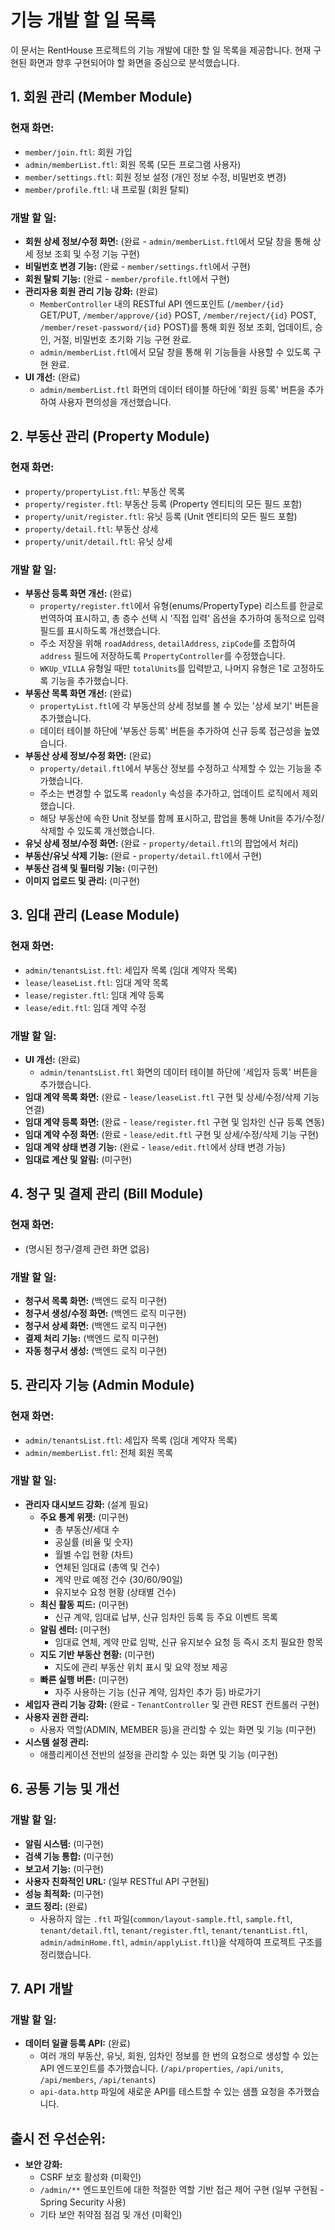 # 기능 개발 할 일 목록

이 문서는 RentHouse 프로젝트의 기능 개발에 대한 할 일 목록을 제공합니다. 현재 구현된 화면과 향후 구현되어야 할 화면을 중심으로 분석했습니다.

## 1. 회원 관리 (Member Module)

### 현재 화면:
- `member/join.ftl`: 회원 가입
- `admin/memberList.ftl`: 회원 목록 (모든 프로그램 사용자)
- `member/settings.ftl`: 회원 정보 설정 (개인 정보 수정, 비밀번호 변경)
- `member/profile.ftl`: 내 프로필 (회원 탈퇴)

### 개발 할 일:
- **회원 상세 정보/수정 화면:** (완료 - `admin/memberList.ftl`에서 모달 창을 통해 상세 정보 조회 및 수정 기능 구현)
- **비밀번호 변경 기능:** (완료 - `member/settings.ftl`에서 구현)
- **회원 탈퇴 기능:** (완료 - `member/profile.ftl`에서 구현)
- **관리자용 회원 관리 기능 강화:** (완료)
    - `MemberController` 내의 RESTful API 엔드포인트 (`/member/{id}` GET/PUT, `/member/approve/{id}` POST, `/member/reject/{id}` POST, `/member/reset-password/{id}` POST)를 통해 회원 정보 조회, 업데이트, 승인, 거절, 비밀번호 초기화 기능 구현 완료.
    - `admin/memberList.ftl`에서 모달 창을 통해 위 기능들을 사용할 수 있도록 구현 완료.
- **UI 개선:** (완료)
    - `admin/memberList.ftl` 화면의 데이터 테이블 하단에 '회원 등록' 버튼을 추가하여 사용자 편의성을 개선했습니다.

## 2. 부동산 관리 (Property Module)

### 현재 화면:
- `property/propertyList.ftl`: 부동산 목록
- `property/register.ftl`: 부동산 등록 (Property 엔티티의 모든 필드 포함)
- `property/unit/register.ftl`: 유닛 등록 (Unit 엔티티의 모든 필드 포함)
- `property/detail.ftl`: 부동산 상세
- `property/unit/detail.ftl`: 유닛 상세

### 개발 할 일:
- **부동산 등록 화면 개선:** (완료)
    - `property/register.ftl`에서 유형(enums/PropertyType) 리스트를 한글로 번역하여 표시하고, 총 층수 선택 시 '직접 입력' 옵션을 추가하여 동적으로 입력 필드를 표시하도록 개선했습니다.
    - 주소 저장을 위해 `roadAddress`, `detailAddress`, `zipCode`를 조합하여 `address` 필드에 저장하도록 `PropertyController`를 수정했습니다.
    - `WKUp_VILLA` 유형일 때만 `totalUnits`를 입력받고, 나머지 유형은 1로 고정하도록 기능을 추가했습니다.
- **부동산 목록 화면 개선:** (완료)
    - `propertyList.ftl`에 각 부동산의 상세 정보를 볼 수 있는 '상세 보기' 버튼을 추가했습니다.
    - 데이터 테이블 하단에 '부동산 등록' 버튼을 추가하여 신규 등록 접근성을 높였습니다.
- **부동산 상세 정보/수정 화면:** (완료)
    - `property/detail.ftl`에서 부동산 정보를 수정하고 삭제할 수 있는 기능을 추가했습니다.
    - 주소는 변경할 수 없도록 `readonly` 속성을 추가하고, 업데이트 로직에서 제외했습니다.
    - 해당 부동산에 속한 Unit 정보를 함께 표시하고, 팝업을 통해 Unit을 추가/수정/삭제할 수 있도록 개선했습니다.
- **유닛 상세 정보/수정 화면:** (완료 - `property/detail.ftl`의 팝업에서 처리)
- **부동산/유닛 삭제 기능:** (완료 - `property/detail.ftl`에서 구현)
- **부동산 검색 및 필터링 기능:** (미구현)
- **이미지 업로드 및 관리:** (미구현)

## 3. 임대 관리 (Lease Module)

### 현재 화면:
- `admin/tenantsList.ftl`: 세입자 목록 (임대 계약자 목록)
- `lease/leaseList.ftl`: 임대 계약 목록
- `lease/register.ftl`: 임대 계약 등록
- `lease/edit.ftl`: 임대 계약 수정

### 개발 할 일:
- **UI 개선:** (완료)
    - `admin/tenantsList.ftl` 화면의 데이터 테이블 하단에 '세입자 등록' 버튼을 추가했습니다.
- **임대 계약 목록 화면:** (완료 - `lease/leaseList.ftl` 구현 및 상세/수정/삭제 기능 연결)
- **임대 계약 등록 화면:** (완료 - `lease/register.ftl` 구현 및 임차인 신규 등록 연동)
- **임대 계약 수정 화면:** (완료 - `lease/edit.ftl` 구현 및 상세/수정/삭제 기능 구현)
- **임대 계약 상태 변경 기능:** (완료 - `lease/edit.ftl`에서 상태 변경 가능)
- **임대료 계산 및 알림:** (미구현)

## 4. 청구 및 결제 관리 (Bill Module)

### 현재 화면:
- (명시된 청구/결제 관련 화면 없음)

### 개발 할 일:
- **청구서 목록 화면:** (백엔드 로직 미구현)
- **청구서 생성/수정 화면:** (백엔드 로직 미구현)
- **청구서 상세 화면:** (백엔드 로직 미구현)
- **결제 처리 기능:** (백엔드 로직 미구현)
- **자동 청구서 생성:** (백엔드 로직 미구현)

## 5. 관리자 기능 (Admin Module)

### 현재 화면:
- `admin/tenantsList.ftl`: 세입자 목록 (임대 계약자 목록)
- `admin/memberList.ftl`: 전체 회원 목록

### 개발 할 일:
- **관리자 대시보드 강화:** (설계 필요)
  - **주요 통계 위젯:** (미구현)
      - 총 부동산/세대 수
      - 공실률 (비율 및 숫자)
      - 월별 수입 현황 (차트)
      - 연체된 임대료 (총액 및 건수)
      - 계약 만료 예정 건수 (30/60/90일)
      - 유지보수 요청 현황 (상태별 건수)
  - **최신 활동 피드:** (미구현)
      - 신규 계약, 임대료 납부, 신규 임차인 등록 등 주요 이벤트 목록
  - **알림 센터:** (미구현)
      - 임대료 연체, 계약 만료 임박, 신규 유지보수 요청 등 즉시 조치 필요한 항목
  - **지도 기반 부동산 현황:** (미구현)
      - 지도에 관리 부동산 위치 표시 및 요약 정보 제공
  - **빠른 실행 버튼:** (미구현)
      - 자주 사용하는 기능 (신규 계약, 임차인 추가 등) 바로가기
- **세입자 관리 기능 강화:** (완료 - `TenantController` 및 관련 REST 컨트롤러 구현)
- **사용자 권한 관리:**
  - 사용자 역할(ADMIN, MEMBER 등)을 관리할 수 있는 화면 및 기능 (미구현)
- **시스템 설정 관리:**
  - 애플리케이션 전반의 설정을 관리할 수 있는 화면 및 기능 (미구현)

## 6. 공통 기능 및 개선

### 개발 할 일:
- **알림 시스템:** (미구현)
- **검색 기능 통합:** (미구현)
- **보고서 기능:** (미구현)
- **사용자 친화적인 URL:** (일부 RESTful API 구현됨)
- **성능 최적화:** (미구현)
- **코드 정리:** (완료)
    - 사용하지 않는 `.ftl` 파일(`common/layout-sample.ftl`, `sample.ftl`, `tenant/detail.ftl`, `tenant/register.ftl`, `tenant/tenantList.ftl`, `admin/adminHome.ftl`, `admin/applyList.ftl`)을 삭제하여 프로젝트 구조를 정리했습니다.

## 7. API 개발

### 개발 할 일:
- **데이터 일괄 등록 API:** (완료)
    - 여러 개의 부동산, 유닛, 회원, 임차인 정보를 한 번의 요청으로 생성할 수 있는 API 엔드포인트를 추가했습니다. (`/api/properties`, `/api/units`, `/api/members`, `/api/tenants`)
    - `api-data.http` 파일에 새로운 API를 테스트할 수 있는 샘플 요청을 추가했습니다.

## 출시 전 우선순위:
- **보안 강화:**
    - CSRF 보호 활성화 (미확인)
    - `/admin/**` 엔드포인트에 대한 적절한 역할 기반 접근 제어 구현 (일부 구현됨 - Spring Security 사용)
    - 기타 보안 취약점 점검 및 개선 (미확인)
